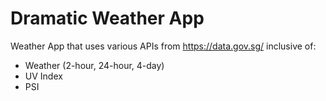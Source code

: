 # Dramatic Weather App

Weather App that uses various APIs from https://data.gov.sg/ inclusive of:

* Weather (2-hour, 24-hour, 4-day)
* UV Index
* PSI

